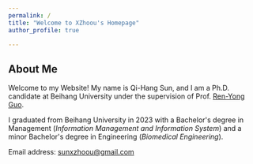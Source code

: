 ```yaml
---
permalink: /
title: "Welcome to XZhoou's Homepage"
author_profile: true

---
```


## About Me

Welcome to my Website! My name is Qi-Hang Sun, and I am a Ph.D. candidate at Beihang University under the supervision of Prof. [Ren-Yong Guo](https://sem.buaa.edu.cn/info/1094/10798.htm). 

I graduated from Beihang University in 2023 with a Bachelor's degree in Management (*Information Management and Information System*) and a minor Bachelor's degree in Engineering (*Biomedical Engineering*).

Email address: [sunxzhoou@gmail.com](mailto:sunxzhoou@gmail.com)

